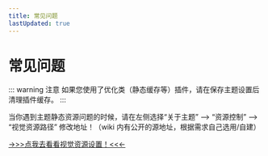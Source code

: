 ```yaml
---
title: 常见问题
lastUpdated: true
---
```


# 常见问题

::: warning 注意
如果您使用了优化类（静态缓存等）插件，请在保存主题设置后清理插件缓存。
:::

当你遇到主题静态资源问题的时候，请在左侧选择“关于主题” --> “资源控制” --> “视觉资源路径” 修改地址！（wiki 内有公开的源地址，根据需求自己选用/自建）

[->>>点我去看看视觉资源设置！<<<-](/Sakurairo/About-Theme/#%E8%A7%86%E8%A7%89%E8%B5%84%E6%BA%90%E8%B7%AF%E5%BE%84)